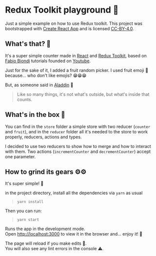 # Redux Toolkit playground 🏰

Just a simple example on how to use Redux toolkit.
This project was bootstrapped with [Create React App](https://github.com/facebook/create-react-app) and is licensed [CC-BY-4.0](https://creativecommons.org/licenses/by/4.0/).

## What's that? 🔎

It's a super simple counter made in [React](https://reactjs.org/) and [Redux Toolkit](https://redux-toolkit.js.org/), based on [Fabio Biondi](https://formazione.fabiobiondi.io/) tutorials founded on [Youtube](https://www.youtube.com/watch?v=tW-2TyUyyII&t=1189s). 

Just for the sake of it, I added a fruit random picker.
I used fruit emoji 🍏 because... who don't like emojis? 😁😁😁

But, as someone said in [Aladdin](https://youtu.be/fR97iXFp_gE?t=45) 🧞

> Like so many things, it's not what's outside, but what's inside that counts.

## What's in the box 🧃

You can find in the `store` folder a simple store with two reducer (`counter` and `fruit`), and in the `reducer` folder all it's needed to the store to work properly, reducers, actions and types.

I decided to use two reducers to show how to merge and how to interact with them. Two actions (`incrementCounter` and `decrementCounter`) accept one parameter.

## How to grind its gears ⚙️⚙️

It's super simple! 🙌

in the project directory, install all the dependencies via `yarn` as usual

> `yarn install`


Then you can run:

> `yarn start`

Runs the app in the development mode.\
Open [http://localhost:3000](http://localhost:3000) to view it in the browser and... enjoy it! 🍹

The page will reload if you make edits 🔁.\
You will also see any lint errors in the console ⚠️.

